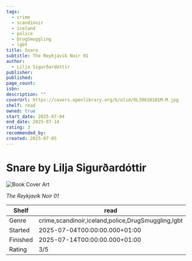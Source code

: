 ```yaml
---
tags:
  - crime
  - scandinoir
  - iceland
  - police
  - DrugSmuggling
  - lgbt
title: Snare
subtitle: The Reykjavik Noir 01
author:
  - Lilja Sigurðardóttir
publisher:
published:
page_count:
isbn:
description: ""
coverUrl: https://covers.openlibrary.org/b/olid/OL39610101M-M.jpg
shelf: read
owned: true
start_date: 2025-07-04
end_date: 2025-07-14
rating: 3
recommended_by:
created: 2025-07-05
---
```


# Snare by Lilja Sigurðardóttir

![Book Cover Art](https://covers.openlibrary.org/b/olid/OL39610101M-M.jpg)

_The Reykjavik Noir 01_

| Shelf | read |
| --- | --- |
| Genre | crime,scandinoir,iceland,police,DrugSmuggling,lgbt |
| Started | 2025-07-04T00:00:00.000+01:00 |
| Finished | 2025-07-14T00:00:00.000+01:00 |
| Rating | 3/5 |

